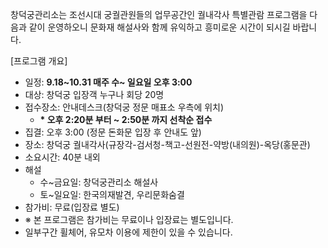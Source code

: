 창덕궁관리소는 조선시대 궁궐관원들의 업무공간인 궐내각사 특별관람 프로그램을 다음과 같이 운영하오니 문화재 해설사와 함께 유익하고 흥미로운 시간이 되시길 바랍니다.

[프로그램 개요]
- 일정: **9.18~10.31 매주 수~ 일요일 오후 3:00**
- 대상: 창덕궁 입장객 누구나 회당 20명
- 접수장소: 안내데스크(창덕궁 정문 매표소 우측에 위치)
  - **\* 오후 2:20분 부터 ~ 2:50분 까지 선착순 접수**
- 집결: 오후 3:00 (정문 돈화문 입장 후 안내도 앞)
- 장소: 창덕궁 궐내각사(규장각-검서청-책고-선원전-약방(내의원)-옥당(홍문관)
- 소요시간: 40분 내외
- 해설
  - 수~금요일: 창덕궁관리소 해설사
  - 토~일요일: 한국의재발견, 우리문화숨결
- 참가비: 무료(입장료 별도)
- ※ 본 프로그램은 참가비는 무료이나 입장료는 별도입니다.
- 일부구간 휠체어, 유모차 이용에 제한이 있을 수 있습니다.